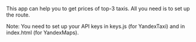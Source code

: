 This app can help you to get prices of top-3 taxis. All you need is to set up the route.

Note:
You need to set up your API keys in keys.js (for YandexTaxi) and in index.html (for YandexMaps).
